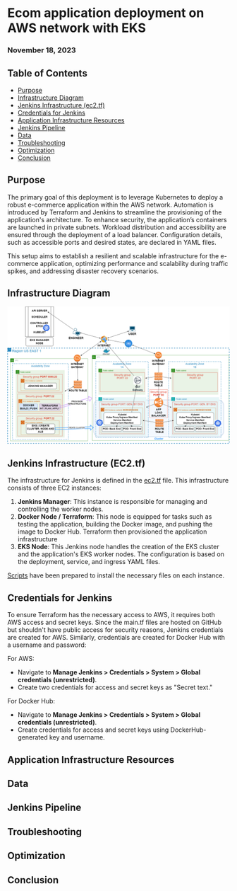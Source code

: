 # Ecom application deployment on AWS network with EKS

### November 18, 2023

## Table of Contents
- [Purpose](#purpose)
- [Infrastructure Diagram](#infrastructure-diagram)
- [Jenkins Infrastructure (ec2.tf)](#jenkins-infrastructure-ec2tf)
- [Credentials for Jenkins](#credentials-for-jenkins)
- [Application Infrastructure Resources](#application-infrastructure-resources)
- [Jenkins Pipeline](#jenkins-pipeline)
- [Data](#data)
- [Troubleshooting](#troubleshooting)
- [Optimization](#optimization)
- [Conclusion](#conclusion)

## Purpose

The primary goal of this deployment is to leverage Kubernetes to deploy a robust e-commerce application within the AWS network. Automation is introduced by Terraform and Jenkins to streamline the provisioning of the application's architecture. To enhance security, the application’s containers are launched in private subnets. Workload distribution and accessibility are ensured through the deployment of a load balancer. Configuration details, such as accessible ports and desired states, are declared in YAML files.

This setup aims to establish a resilient and scalable infrastructure for the e-commerce application, optimizing performance and scalability during traffic spikes, and addressing disaster recovery scenarios.

## Infrastructure Diagram
![Infrastructure Diagram](Results/Deploy9.png)

## Jenkins Infrastructure (EC2.tf)
The infrastructure for Jenkins is defined in the [ec2.tf](jenkinsenv/ec2.tf) file. This infrastructure consists of three EC2 instances:

1. **Jenkins Manager**: This instance is responsible for managing and controlling the worker nodes.
2. **Docker Node / Terraform**: This node is equipped for tasks such as testing the application, building the Docker image, and pushing the image to Docker Hub. Terraform then provisioned the application infrastructure 
3. **EKS Node**: This Jenkins node handles the creation of the EKS cluster and the application's EKS worker nodes. The configuration is based on the deployment, service, and ingress YAML files.

[Scripts](jenkinsenv/jenkins.sh) have been prepared to install the necessary files on each instance.

## Credentials for Jenkins
To ensure Terraform has the necessary access to AWS, it requires both AWS access and secret keys. Since the main.tf files are hosted on GitHub but shouldn't have public access for security reasons, Jenkins credentials are created for AWS. Similarly, credentials are created for Docker Hub with a username and password:

For AWS:

- Navigate to **Manage Jenkins > Credentials > System > Global credentials (unrestricted)**.
- Create two credentials for access and secret keys as "Secret text."

For Docker Hub:

- Navigate to **Manage Jenkins > Credentials > System > Global credentials (unrestricted)**.
- Create credentials for access and secret keys using DockerHub-generated key and username.

## Application Infrastructure Resources

## Data

## Jenkins Pipeline

## Troubleshooting

## Optimization

## Conclusion
